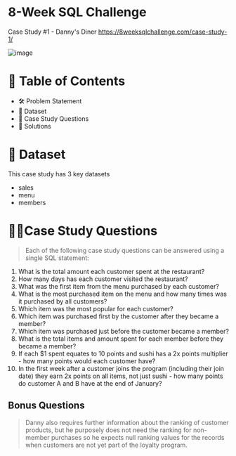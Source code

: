 # 8-Week SQL Challenge

Case Study #1 - Danny's Diner
https://8weeksqlchallenge.com/case-study-1/

![image](https://user-images.githubusercontent.com/99233674/199024658-a1b34542-46a8-442f-913b-6b44e31cf79c.png)

# 📕 Table of Contents
- 🛠️ Problem Statement
- 📂 Dataset
- 🧙‍ Case Study Questions
- 🚀 Solutions

# 📂 Dataset
This case study has 3 key datasets 
- sales
- menu
- members





# 🧙‍♂️Case Study Questions
> Each of the following case study questions can be answered using a single SQL statement:

1. What is the total amount each customer spent at the restaurant?
2. How many days has each customer visited the restaurant?
3. What was the first item from the menu purchased by each customer?
4. What is the most purchased item on the menu and how many times was it purchased by all customers?
5. Which item was the most popular for each customer?
6. Which item was purchased first by the customer after they became a member?
7. Which item was purchased just before the customer became a member?
8. What is the total items and amount spent for each member before they became a member?
9. If each $1 spent equates to 10 points and sushi has a 2x points multiplier - how many points would each customer have?
10. In the first week after a customer joins the program (including their join date) they earn 2x points on all items, not just sushi - how many points do customer A and B have at the end of January?

## Bonus Questions
> Danny also requires further information about the ranking of customer products, but he purposely does not need the ranking for non-member purchases so he expects null ranking values for the records when customers are not yet part of the loyalty program.
